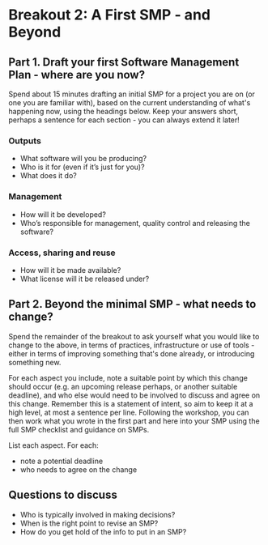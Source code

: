 # Breakout 2: A First SMP - and Beyond

## Part 1. Draft your first Software Management Plan - where are you now?

Spend about 15 minutes drafting an initial SMP for a project you are on (or one you are familiar with), based on the current understanding of what's happening now, using the headings below. Keep your answers short, perhaps a sentence for each section - you can always extend it later!

### Outputs
- What software will you be producing?
- Who is it for (even if it’s just for you)?
- What does it do?


### Management
- How will it be developed?
- Who’s responsible for management, quality control and releasing the software?


### Access, sharing and reuse
- How will it be made available?
- What license will it be released under?


## Part 2. Beyond the minimal SMP - what needs to change?

Spend the remainder of the breakout to ask yourself what you would like to change to the above, in terms of practices, infrastructure or use of tools - either in terms of improving something that's done already, or introducing something new.

For each aspect you include, note a suitable point by which this change should occur (e.g. an upcoming release perhaps, or another suitable deadline), and who else would need to be involved to discuss and agree on this change. Remember this is a statement of intent, so aim to keep it at a high level, at most a sentence per line. Following the workshop, you can then work what you wrote in the first part and here into your SMP using the full SMP checklist and guidance on SMPs.

List each aspect. For each:

- note a potential deadline 
- who needs to agree on the change

## Questions to discuss
- Who is typically involved in making decisions?
- When is the right point to revise an SMP?
- How do you get hold of the info to put in an SMP?
